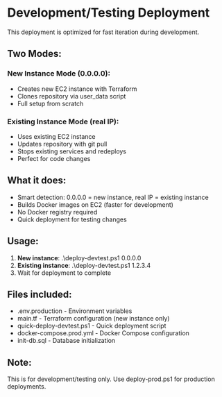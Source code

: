 # Development/Testing Deployment

This deployment is optimized for fast iteration during development.

## Two Modes:

### New Instance Mode (0.0.0.0):
- Creates new EC2 instance with Terraform
- Clones repository via user_data script
- Full setup from scratch

### Existing Instance Mode (real IP):
- Uses existing EC2 instance
- Updates repository with git pull
- Stops existing services and redeploys
- Perfect for code changes

## What it does:
- Smart detection: 0.0.0.0 = new instance, real IP = existing instance
- Builds Docker images on EC2 (faster for development)
- No Docker registry required
- Quick deployment for testing changes

## Usage:
1. **New instance**: .\deploy-devtest.ps1 0.0.0.0
2. **Existing instance**: .\deploy-devtest.ps1 1.2.3.4
3. Wait for deployment to complete

## Files included:
- .env.production - Environment variables
- main.tf - Terraform configuration (new instance only)
- quick-deploy-devtest.ps1 - Quick deployment script
- docker-compose.prod.yml - Docker Compose configuration
- init-db.sql - Database initialization

## Note:
This is for development/testing only. Use deploy-prod.ps1 for production deployments.
